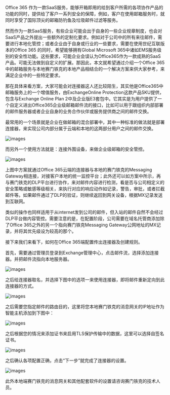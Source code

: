 Office 365 作为一款SaaS服务，能够开箱即用的给到客户所需的各项协作产品的功能的同时，提供给了客户一系列安全的保障，例如，客户在使用邮箱服务时，就同时享受了国际顶尖的邮箱防钓鱼及垃圾邮件过滤等服务。

然而作为一款SaaS服务，有些企业可能会出于自身的一些企业规章制度，也会对SaaS产品之外提出一些额外的定制化要求。例如对于公司中的所有来往邮件，需要进行本地化管控；或者企业由于自身或行业的一些要求，需要在使用世纪互联版本的Office 365 的同时，希望能够拥有Global Microsoft 365中诸如EMS服务级别的安全性功能。这些要求，可能企业会误认为Office365作为一款成熟的SaaS产品。可能无法做到自定义的扩展。那因此，本文就希望通过介绍一个Office 365 中的邮箱服务与本地赛门铁克的本地产品相结合的一个解决方案来供大家参考，来满足企业中的一些特定要求。

那在具体来看方案，大家可能会对连接器这人还比较陌生，其实他是Office365中邮箱服务上的一个增值服务，由ExchangeOnline Protection这款产品SKU提供，包含与Exchange Online Plan 2中及企业版E3套包中。它其实是为用户提供了一个自定义进出Office365企业级邮箱邮件流的接口，比如可以用于跟组织内部部署的邮件服务器或者企业自身的业务合作伙伴或服务提供商之间的邮件交换。

最常用的一个场景就是企业在做邮箱的混合部署中，其中一种标准的做法就是部署连接器，来实现公司内部分属于云端和本地的这两部分用户之间的邮件交换。

![images](https://github.com/CohenLyon/OCPChinaPTSALLDOCS/blob/patch-1/01.BLOG/images/%E9%80%9A%E8%BF%87Exchange%20Online%E4%B8%AD%E7%9A%84%E8%BF%9E%E6%8E%A5%E5%99%A8%E5%AE%9E%E7%8E%B0%E4%BC%81%E4%B8%9A%E9%82%AE%E7%AE%B1%E6%9C%AC%E5%9C%B0%E7%AE%A1%E6%8E%A701.webp)

而另外一个使用方法就是：连接外围设备，来做企业级邮箱的安全管控。

![images](https://github.com/CohenLyon/OCPChinaPTSALLDOCS/blob/patch-1/01.BLOG/images/%E9%80%9A%E8%BF%87Exchange%20Online%E4%B8%AD%E7%9A%84%E8%BF%9E%E6%8E%A5%E5%99%A8%E5%AE%9E%E7%8E%B0%E4%BC%81%E4%B8%9A%E9%82%AE%E7%AE%B1%E6%9C%AC%E5%9C%B0%E7%AE%A1%E6%8E%A702.webp)

上图中方案就通过Office 365云端的连接器与本地的赛门铁克的Messaging Gateway相连接，对接客户本地的统一监控平台；此外还可以如方案中所示，再与赛门铁克的DLP平台进行协作，来对邮件内容进行检测，看是否与公司相定义的安全策略或敏感等级相关，来执行对应的响应动作如记录，警告，审批，或者拦截邮件等。如果邮件通过了DLP的验证，则继续返回到网关设备，根据MX记录发送到互联网。

类似的操作也同样适用于从internet发到公司的邮件，但入站的邮件自然不会经过DLP平台做内容管控。需要注意的是，在配置阶段，公司需要在域名托管商添加除了Office 365之外的另一个指向赛门铁克Messaging Gateway公网地址的MX记录，并将其优先级设为较高的那个。

接下来我们来看下，如何在Office 365端配置传出连接器及创建规则。

首先，需要通过管理员登录到Exchange管理中心，点击邮件流，选择添加连接器。并把邮件流指向本地服务器。

![images](https://github.com/CohenLyon/OCPChinaPTSALLDOCS/blob/patch-1/01.BLOG/images/%E9%80%9A%E8%BF%87Exchange%20Online%E4%B8%AD%E7%9A%84%E8%BF%9E%E6%8E%A5%E5%99%A8%E5%AE%9E%E7%8E%B0%E4%BC%81%E4%B8%9A%E9%82%AE%E7%AE%B1%E6%9C%AC%E5%9C%B0%E7%AE%A1%E6%8E%A703.webp)

之后给连接器取名，并选择下图中的选项一来使用连接器，即将邮件重新定向到此连接器的方式。 

![images](https://github.com/CohenLyon/OCPChinaPTSALLDOCS/blob/patch-1/01.BLOG/images/%E9%80%9A%E8%BF%87Exchange%20Online%E4%B8%AD%E7%9A%84%E8%BF%9E%E6%8E%A5%E5%99%A8%E5%AE%9E%E7%8E%B0%E4%BC%81%E4%B8%9A%E9%82%AE%E7%AE%B1%E6%9C%AC%E5%9C%B0%E7%AE%A1%E6%8E%A704.webp)

之后需要您指定邮件的路由目的，这里将您本地赛门铁克的消息网关的IP地址作为智能主机添加到下图中：

![images](https://github.com/CohenLyon/OCPChinaPTSALLDOCS/blob/patch-1/01.BLOG/images/%E9%80%9A%E8%BF%87Exchange%20Online%E4%B8%AD%E7%9A%84%E8%BF%9E%E6%8E%A5%E5%99%A8%E5%AE%9E%E7%8E%B0%E4%BC%81%E4%B8%9A%E9%82%AE%E7%AE%B1%E6%9C%AC%E5%9C%B0%E7%AE%A1%E6%8E%A705.webp)

之后根据您的情况来添加证书来启用TLS保护传输中的数据，这里可以选择自签名证书。

![images](https://github.com/CohenLyon/OCPChinaPTSALLDOCS/blob/patch-1/01.BLOG/images/%E9%80%9A%E8%BF%87Exchange%20Online%E4%B8%AD%E7%9A%84%E8%BF%9E%E6%8E%A5%E5%99%A8%E5%AE%9E%E7%8E%B0%E4%BC%81%E4%B8%9A%E9%82%AE%E7%AE%B1%E6%9C%AC%E5%9C%B0%E7%AE%A1%E6%8E%A706.webp)

之后确认各项配置正确，点击“下一步”就完成了连接器的设置。

![images](https://github.com/CohenLyon/OCPChinaPTSALLDOCS/blob/patch-1/01.BLOG/images/%E9%80%9A%E8%BF%87Exchange%20Online%E4%B8%AD%E7%9A%84%E8%BF%9E%E6%8E%A5%E5%99%A8%E5%AE%9E%E7%8E%B0%E4%BC%81%E4%B8%9A%E9%82%AE%E7%AE%B1%E6%9C%AC%E5%9C%B0%E7%AE%A1%E6%8E%A707.webp)

此外本地端赛门铁克的消息网关和其他配套软件的设置请咨询赛门铁克的技术人员。
